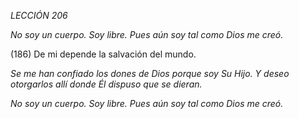 *LECCIÓN 206*

*No soy un cuerpo. Soy libre.*
*Pues aún soy tal como Dios me creó.*

(186) De mi depende la salvación del mundo.

_Se me han confiado los dones de Dios porque soy Su Hijo. Y deseo otorgarlos allí donde Él dispuso que se dieran._

*No soy un cuerpo. Soy libre.*
*Pues aún soy tal como Dios me creó.*